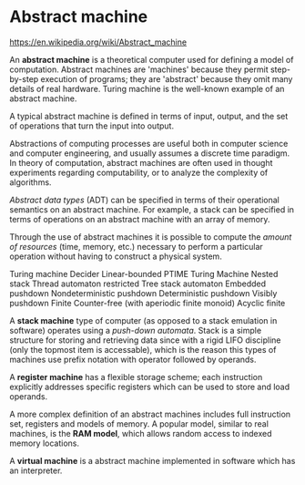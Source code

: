# Abstract machine

https://en.wikipedia.org/wiki/Abstract_machine

An **abstract machine** is a theoretical computer used for defining a model of computation. Abstract machines are 'machines' because they permit step-by-step execution of programs; they are 'abstract' because they omit many details of real hardware. Turing machine is the well-known example of an abstract machine.

A typical abstract machine is defined in terms of input, output, and the set of operations that turn the input into output.

Abstractions of computing processes are useful both in computer science and computer engineering, and usually assumes a discrete time paradigm. In theory of computation, abstract machines are often used in thought experiments regarding computability, or to analyze the complexity of algorithms.

*Abstract data types* (ADT) can be specified in terms of their operational semantics on an abstract machine. For example, a stack can be specified in terms of operations on an abstract machine with an array of memory.

Through the use of abstract machines it is possible to compute the *amount of resources* (time, memory, etc.) necessary to perform a particular operation without having to construct a physical system.


Turing machine
Decider
Linear-bounded
PTIME Turing Machine
Nested stack
Thread automaton
restricted Tree stack automaton
Embedded pushdown
Nondeterministic pushdown
Deterministic pushdown
Visibly pushdown
Finite
Counter-free (with aperiodic finite monoid)
Acyclic finite





A **stack machine** type of computer (as opposed to a stack emulation in software) operates using a *push-down automata*. Stack is a simple structure for storing and retrieving data since with a rigid LIFO discipline (only the topmost item is accessable), which is the reason this types of machines use prefix notation with operator followed by operands.

A **register machine** has a flexible storage scheme; each instruction explicitly addresses specific registers which can be used to store and load operands.

A more complex definition of an abstract machines includes full instruction set, registers and models of memory. A popular model, similar to real machines, is the **RAM model**, which allows random access to indexed memory locations.

A **virtual machine** is a abstract machine implemented in software which has an interpreter.
